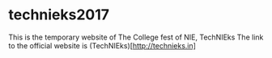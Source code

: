 # technieks2017

This is the temporary website of The College fest of NIE, TechNIEks
The link to the official website is (TechNIEks)[http://technieks.in]
